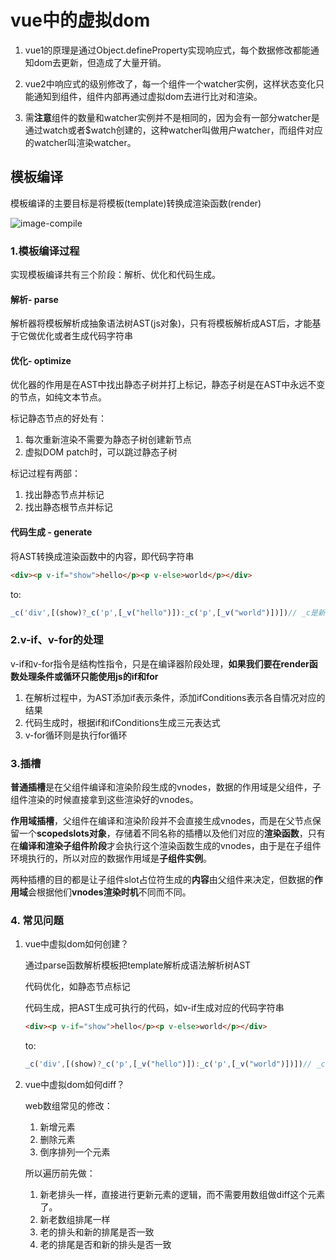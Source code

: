 #  vue中的虚拟dom

1. vue1的原理是通过Object.defineProperty实现响应式，每个数据修改都能通知dom去更新，但造成了大量开销。

2. vue2中响应式的级别修改了，每一个组件一个watcher实例，这样状态变化只能通知到组件，组件内部再通过虚拟dom去进行比对和渲染。

3. 需**注意**组件的数量和watcher实例并不是相同的，因为会有一部分watcher是通过watch或者$watch创建的，这种watcher叫做用户watcher，而组件对应的watcher叫渲染watcher。

## 模板编译

模板编译的主要目标是将模板(template)转换成渲染函数(render)

![image-compile](/Users/mac/Desktop/Web/vdom/compile.png)

### 1.模板编译过程

实现模板编译共有三个阶段：解析、优化和代码生成。

#### 解析- parse

  解析器将模板解析成抽象语法树AST(js对象)，只有将模板解析成AST后，才能基于它做优化或者生成代码字符串

#### 优化- optimize

优化器的作用是在AST中找出静态子树并打上标记，静态子树是在AST中永远不变的节点，如纯文本节点。

标记静态节点的好处有：

1. 每次重新渲染不需要为静态子树创建新节点
2. 虚拟DOM patch时，可以跳过静态子树

标记过程有两部：

1. 找出静态节点并标记
2. 找出静态根节点并标记

#### 代码生成 - generate

将AST转换成渲染函数中的内容，即代码字符串

```html
<div><p v-if="show">hello</p><p v-else>world</p></div>
```

to:

```javascript
_c('div',[(show)?_c('p',[_v("hello")]):_c('p',[_v("world")])])// _c是新建虚拟dom
```

### 2.v-if、v-for的处理

v-if和v-for指令是结构性指令，只是在编译器阶段处理，**如果我们要在render函数处理条件或循环只能使用js的if和for**

1. 在解析过程中，为AST添加if表示条件，添加ifConditions表示各自情况对应的结果
2. 代码生成时，根据if和ifConditions生成三元表达式
3. v-for循环则是执行for循环

### 3.插槽

**普通插槽**是在父组件编译和渲染阶段生成的vnodes，数据的作用域是父组件，子组件渲染的时候直接拿到这些渲染好的vnodes。

**作用域插槽**，父组件在编译和渲染阶段并不会直接生成vnodes，而是在父节点保留一个**scopedslots对象**，存储着不同名称的插槽以及他们对应的**渲染函数**，只有在**编译和渲染子组件阶段**才会执行这个渲染函数生成的vnodes，由于是在子组件环境执行的，所以对应的数据作用域是**子组件实例**。

两种插槽的目的都是让子组件slot占位符生成的**内容**由父组件来决定，但数据的**作用域**会根据他们**vnodes渲染时机**不同而不同。

### 4. 常见问题

1. vue中虚拟dom如何创建？

   通过parse函数解析模板把template解析成语法解析树AST

   代码优化，如静态节点标记

   代码生成，把AST生成可执行的代码，如v-if生成对应的代码字符串

   ```html
   <div><p v-if="show">hello</p><p v-else>world</p></div>
   ```

   to:

   ```javascript
   _c('div',[(show)?_c('p',[_v("hello")]):_c('p',[_v("world")])])// _c是新建虚拟dom
   ```

2. vue中虚拟dom如何diff？

   web数组常见的修改：

   1. 新增元素
   2. 删除元素
   3. 倒序排列一个元素

   所以遍历前先做：

   1. 新老排头一样，直接进行更新元素的逻辑，而不需要用数组做diff这个元素了。
   2. 新老数组排尾一样
   3. 老的排头和新的排尾是否一致
   4. 老的排尾是否和新的排头是否一致

